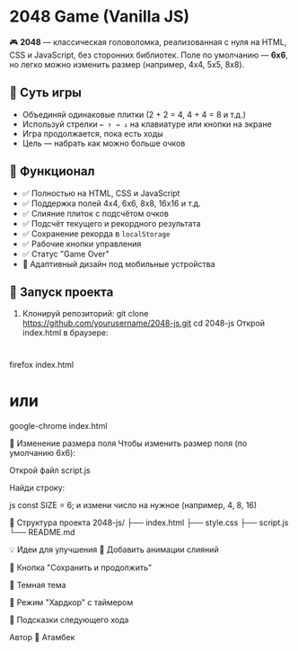 # 2048 Game (Vanilla JS)

🎮 **2048** — классическая головоломка, реализованная с нуля на HTML, CSS и JavaScript, без сторонних библиотек. Поле по умолчанию — **6x6**, но легко можно изменить размер (например, 4x4, 5x5, 8x8).

## 🧠 Суть игры

- Объединяй одинаковые плитки (2 + 2 = 4, 4 + 4 = 8 и т.д.)
- Используй стрелки `← ↑ → ↓` на клавиатуре или кнопки на экране
- Игра продолжается, пока есть ходы
- Цель — набрать как можно больше очков

## 🔧 Функционал

- ✅ Полностью на HTML, CSS и JavaScript
- ✅ Поддержка полей 4x4, 6x6, 8x8, 16x16 и т.д.
- ✅ Слияние плиток с подсчётом очков
- ✅ Подсчёт текущего и рекордного результата
- ✅ Сохранение рекорда в `localStorage`
- ✅ Рабочие кнопки управления
- ✅ Статус "Game Over"
- 📱 Адаптивный дизайн под мобильные устройства


## 🚀 Запуск проекта

1. Клонируй репозиторий:
   git clone https://github.com/yourusername/2048-js.git
   cd 2048-js
Открой index.html в браузере:

#
firefox index.html
# или
google-chrome index.html


🔁 Изменение размера поля
Чтобы изменить размер поля (по умолчанию 6x6):

Открой файл script.js

Найди строку:

js
const SIZE = 6;
и измени число на нужное (например, 4, 8, 16)

📁 Структура проектa
2048-js/
├── index.html
├── style.css
├── script.js
└── README.md


💡 Идеи для улучшения
🎨 Добавить анимации слияний

💾 Кнопка "Сохранить и продолжить"

🌙 Темная тема

🧩 Режим "Хардкор" с таймером

🧠 Подсказки следующего хода

Автор
👤 Атамбек